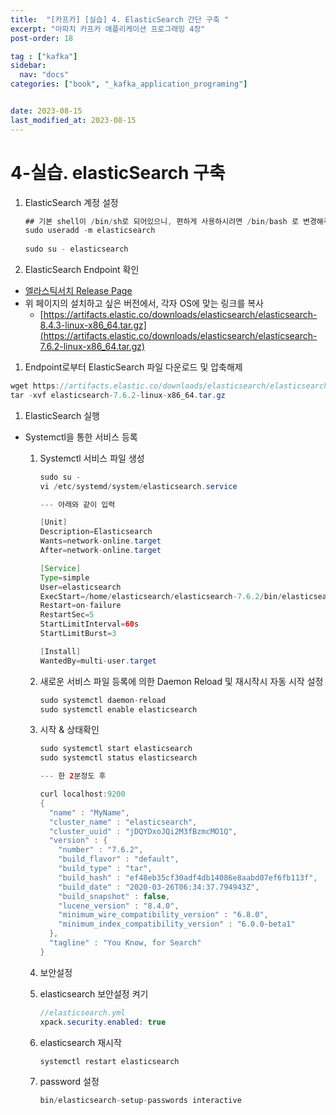 ```yaml
---
title:  "[카프카] [실습] 4. ElasticSearch 간단 구축 "
excerpt: "아파치 카프카 애플리케이션 프로그래밍 4장"
post-order: 18

tag : ["kafka"]
sidebar:
  nav: "docs"
categories: ["book", "_kafka_application_programing"]


date: 2023-08-15
last_modified_at: 2023-08-15
---
```


# 4-실습. elasticSearch 구축

1. ElasticSearch 계정 설정

    ```java
    ## 기본 shell이 /bin/sh로 되어있으니, 편하게 사용하시려면 /bin/bash 로 변경해주세용
    sudo useradd -m elasticsearch 
     
    sudo su - elasticsearch
    ```

2. ElasticSearch Endpoint 확인
- [엘라스틱서치 Release Page](https://www.elastic.co/kr/downloads/past-releases#elasticsearch)
- 위 페이지의 설치하고 싶은 버전에서, 각자 OS에 맞는 링크를 복사
  - [https://artifacts.elastic.co/downloads/elasticsearch/elasticsearch-8.4.3-linux-x86_64.tar.gz](https://artifacts.elastic.co/downloads/elasticsearch/elasticsearch-7.6.2-linux-x86_64.tar.gz)
1. Endpoint로부터 ElasticSearch 파일 다운로드 및 압축해제

```java
wget https://artifacts.elastic.co/downloads/elasticsearch/elasticsearch-7.6.2-linux-x86_64.tar.gz
tar -xvf elasticsearch-7.6.2-linux-x86_64.tar.gz
```

1. ElasticSearch 실행
- Systemctl을 통한 서비스 등록
  1. Systemctl 서비스 파일 생성

      ```java
      sudo su -
      vi /etc/systemd/system/elasticsearch.service
      
      --- 아래와 같이 입력
      
      [Unit]
      Description=Elasticsearch
      Wants=network-online.target
      After=network-online.target
      
      [Service]
      Type=simple
      User=elasticsearch
      ExecStart=/home/elasticsearch/elasticsearch-7.6.2/bin/elasticsearch --quiet
      Restart=on-failure
      RestartSec=5
      StartLimitInterval=60s
      StartLimitBurst=3
      
      [Install]
      WantedBy=multi-user.target
      ```

  2. 새로운 서비스 파일 등록에 의한 Daemon Reload 및 재시작시 자동 시작 설정

      ```java
      sudo systemctl daemon-reload
      sudo systemctl enable elasticsearch
      ```

  3. 시작 & 상태확인

      ```java
      sudo systemctl start elasticsearch
      sudo systemctl status elasticsearch
      
      --- 한 2분정도 후
      
      curl localhost:9200
      {
        "name" : "MyName",
        "cluster_name" : "elasticsearch",
        "cluster_uuid" : "jDQYDxoJQi2M3fBzmcMO1Q",
        "version" : {
          "number" : "7.6.2",
          "build_flavor" : "default",
          "build_type" : "tar",
          "build_hash" : "ef48eb35cf30adf4db14086e8aabd07ef6fb113f",
          "build_date" : "2020-03-26T06:34:37.794943Z",
          "build_snapshot" : false,
          "lucene_version" : "8.4.0",
          "minimum_wire_compatibility_version" : "6.8.0",
          "minimum_index_compatibility_version" : "6.0.0-beta1"
        },
        "tagline" : "You Know, for Search"
      }
      ```

  4. 보안설정
    1. elasticsearch 보안설정 켜기

        ```java
        //elasticsearch.yml
        xpack.security.enabled: true
        ```

    2. elasticsearch 재시작

        ```java
        systemctl restart elasticsearch
        ```

    3. password 설정

        ```java
        bin/elasticsearch-setup-passwords interactive 
        ```